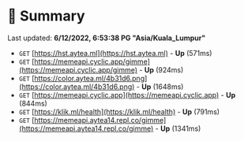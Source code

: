 # 📖 Summary
Last updated: **6/12/2022, 6:53:38 PG "Asia/Kuala_Lumpur"**

- `GET` [https://hst.aytea.ml](https://hst.aytea.ml) - **Up** (571ms)
- `GET` [https://memeapi.cyclic.app/gimme](https://memeapi.cyclic.app/gimme) - **Up** (924ms)
- `GET` [https://color.aytea.ml/4b31d6.png](https://color.aytea.ml/4b31d6.png) - **Up** (1648ms)
- `GET` [https://memeapi.cyclic.app](https://memeapi.cyclic.app) - **Up** (844ms)
- `GET` [https://klik.ml/health](https://klik.ml/health) - **Up** (791ms)
- `GET` [https://memeapi.aytea14.repl.co/gimme](https://memeapi.aytea14.repl.co/gimme) - **Up** (1341ms)
